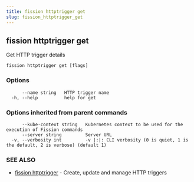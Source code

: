 ```yaml
---
title: fission httptrigger get
slug: fission_httptrigger_get
---
```

## fission httptrigger get

Get HTTP trigger details

```
fission httptrigger get [flags]
```

### Options

```
      --name string   HTTP trigger name
  -h, --help          help for get
```

### Options inherited from parent commands

```
      --kube-context string   Kubernetes context to be used for the execution of Fission commands
      --server string         Server URL
  -v, --verbosity int         -v |:|: CLI verbosity (0 is quiet, 1 is the default, 2 is verbose) (default 1)
```

### SEE ALSO

* [fission httptrigger](/docs/fission-cli/fission_httptrigger/)	 - Create, update and manage HTTP triggers

